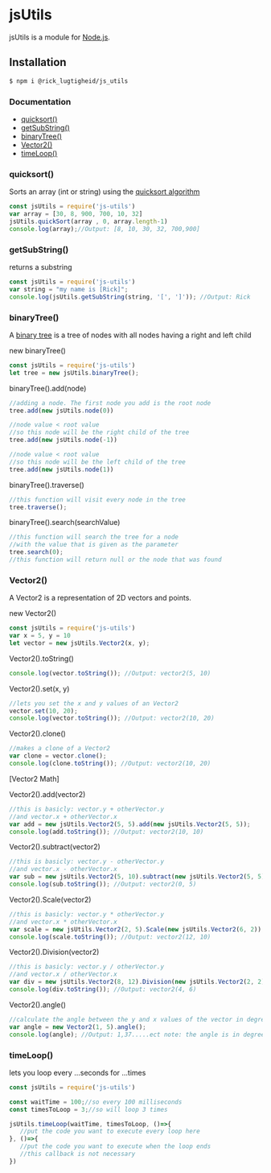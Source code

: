# jsUtils

jsUtils is a module for [Node.js](http://nodejs.org).

## Installation

```bash
$ npm i @rick_lugtigheid/js_utils
```

### Documentation
* [quicksort()](#quicksort)
* [getSubString()](#getSubString)
* [binaryTree()](#binaryTree)
* [Vector2()](#Vector2)
* [timeLoop()](#timeLoop)


### quicksort()

Sorts an array (int or string) using the [quicksort algorithm](https://nl.wikipedia.org/wiki/Quicksort)

```js
const jsUtils = require('js-utils')
var array = [30, 8, 900, 700, 10, 32]
jsUtils.quickSort(array , 0, array.length-1)
console.log(array);//Output: [8, 10, 30, 32, 700,900]
```

### getSubString()

returns a substring

```js
const jsUtils = require('js-utils')
var string = "my name is [Rick]";
console.log(jsUtils.getSubString(string, '[', ']')); //Output: Rick
```

### binaryTree()

A [binary tree](https://en.wikipedia.org/wiki/Binary_tree) is a tree of nodes
with all nodes having a right and left child

new binaryTree()
```js
const jsUtils = require('js-utils')
let tree = new jsUtils.binaryTree();
```

binaryTree().add(node)
```js
//adding a node. The first node you add is the root node
tree.add(new jsUtils.node(0))

//node value < root value
//so this node will be the right child of the tree
tree.add(new jsUtils.node(-1))

//node value < root value
//so this node will be the left child of the tree
tree.add(new jsUtils.node(1))
```

binaryTree().traverse()
```js
//this function will visit every node in the tree
tree.traverse();
```

binaryTree().search(searchValue)
```js
//this function will search the tree for a node
//with the value that is given as the parameter
tree.search(0);
//this function will return null or the node that was found
```

### Vector2()

A Vector2 is a representation of 2D vectors and points.

new Vector2()
```js
const jsUtils = require('js-utils')
var x = 5, y = 10
let vector = new jsUtils.Vector2(x, y);
```

Vector2().toString()
```js
console.log(vector.toString()); //Output: vector2(5, 10)
```

Vector2().set(x, y)
```js
//lets you set the x and y values of an Vector2
vector.set(10, 20);
console.log(vector.toString()); //Output: vector2(10, 20)
```

Vector2().clone()
```js
//makes a clone of a Vector2
var clone = vector.clone();
console.log(clone.toString()); //Output: vector2(10, 20)
```

[Vector2 Math]

Vector2().add(vector2)
```js
//this is basicly: vector.y + otherVector.y
//and vector.x + otherVector.x
var add = new jsUtils.Vector2(5, 5).add(new jsUtils.Vector2(5, 5));
console.log(add.toString()); //Output: vector2(10, 10)
```

Vector2().subtract(vector2)
```js
//this is basicly: vector.y - otherVector.y
//and vector.x - otherVector.x
var sub = new jsUtils.Vector2(5, 10).subtract(new jsUtils.Vector2(5, 5));
console.log(sub.toString()); //Output: vector2(0, 5)
```

Vector2().Scale(vector2)
```js
//this is basicly: vector.y * otherVector.y
//and vector.x * otherVector.x
var scale = new jsUtils.Vector2(2, 5).Scale(new jsUtils.Vector2(6, 2));
console.log(scale.toString()); //Output: vector2(12, 10)
```

Vector2().Division(vector2)
```js
//this is basicly: vector.y / otherVector.y
//and vector.x / otherVector.x
var div = new jsUtils.Vector2(8, 12).Division(new jsUtils.Vector2(2, 2));
console.log(div.toString()); //Output: vector2(4, 6)
```

Vector2().angle()
```js
//calculate the angle between the y and x values of the vector in degrees
var angle = new Vector2(1, 5).angle();
console.log(angle); //Output: 1,37.....ect note: the angle is in degrees
```

### timeLoop()

lets you loop every ...seconds for ...times

```js
const jsUtils = require('js-utils')

const waitTime = 100;//so every 100 milliseconds
const timesToLoop = 3;//so will loop 3 times

jsUtils.timeLoop(waitTime, timesToLoop, ()=>{
   //put the code you want to execute every loop here
}, ()=>{
   //put the code you want to execute when the loop ends
   //this callback is not necessary
})
```